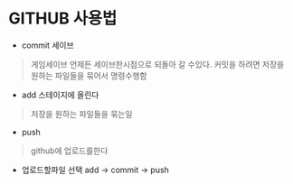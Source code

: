 # GITHUB 사용법

- commit 세이브

> 게임세이브 언제든 세이브한시점으로 되돌아 갈 수있다. 커밋을 하려면 저장을 원하는 파일들을 묶어서 명령수행함

- add 스테이지에 올린다

> 저장을 원하는 파일들을 묶는일

- push 

> github에 업로드를한다

- 업로드할파일 선택 add -> commit -> push